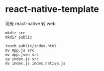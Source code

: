 # react-native-template

现有 react-native 转 web
```
mkdir src
mkdir public

touch public/index.html
mv App.js src
mv app.json src
cp index.js src
mv index.js index.native.js
```
